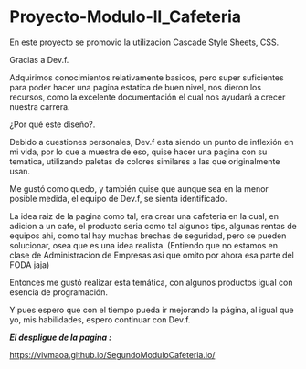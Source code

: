 
# Proyecto-Modulo-ll_Cafeteria

En este proyecto se promovio la utilizacion Cascade Style Sheets, CSS.

Gracias a Dev.f.

Adquirimos conocimientos relativamente basicos, pero super suficientes para poder hacer una pagina estatica de buen nivel, nos dieron los recursos, como la excelente documentación el cual nos ayudará a crecer nuestra carrera.



¿Por qué este diseño?.

Debido a cuestiones personales, Dev.f esta siendo un punto de inflexión en mi vida, por lo que a muestra de eso, quise hacer una pagina con su tematica, utilizando paletas de colores similares a las que originalmente usan.

Me gustó como quedo, y también quise que aunque sea en la menor posible medida, el equipo de Dev.f, se sienta identificado.

La idea raiz de la pagina como tal, era crear una cafeteria en la cual, en adicion a un cafe, el producto seria como tal algunos tips, algunas rentas de equipos ahi, como tal hay muchas brechas de seguridad, pero se pueden solucionar, osea que es una idea realista. (Entiendo que no estamos en clase de Administracion de Empresas asi que omito por ahora esa parte del FODA jaja)

Entonces me gustó realizar esta temática, con algunos productos igual con esencia de programación.

Y pues espero que con el tiempo pueda ir mejorando la página, al igual que yo, mis habilidades, espero continuar con Dev.f.

***El despligue de la pagina :***


https://vivmaoa.github.io/SegundoModuloCafeteria.io/


